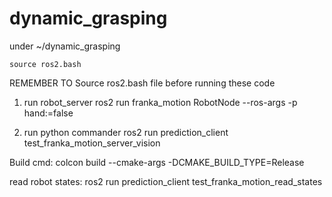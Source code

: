 # dynamic_grasping
under ~/dynamic_grasping

    source ros2.bash

REMEMBER TO Source ros2.bash file before running these code

1. run robot_server
ros2 run franka_motion RobotNode --ros-args -p hand:=false

2. run python commander
ros2 run prediction_client test_franka_motion_server_vision 


Build cmd:
colcon build --cmake-args -DCMAKE_BUILD_TYPE=Release

read robot states:
ros2 run prediction_client test_franka_motion_read_states